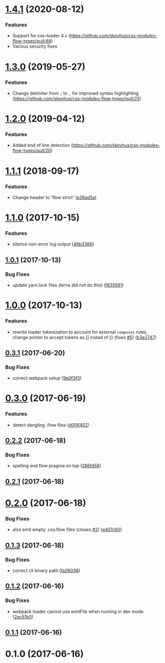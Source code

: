 <a name="1.4.1"></a>
# [1.4.1](https://github.com/skovhus/css-modules-flow-types/compare/v1.3.0...v1.4.1) (2020-08-12)

### Features
* Support for css-loader 4.x (https://github.com/skovhus/css-modules-flow-types/pull/48)
* Various security fixes


<a name="1.3.0"></a>
# [1.3.0](https://github.com/skovhus/css-modules-flow-types/compare/v1.2.0...v1.3.0) (2019-05-27)

### Features
* Change delimiter from `;` to `,` for improved syntax highlighting (https://github.com/skovhus/css-modules-flow-types/pull/25)

<a name="1.2.0"></a>
# [1.2.0](https://github.com/skovhus/css-modules-flow-types/compare/v1.1.1...v1.2.0) (2019-04-12)

### Features
* Added end of line detection (https://github.com/skovhus/css-modules-flow-types/pull/26)


<a name="1.1.1"></a>
# [1.1.1](https://github.com/skovhus/css-modules-flow-types/compare/v1.1.0...v1.1.1) (2018-09-17)

### Features
* Change header to 'flow strict' ([e38ad5a](https://github.com/skovhus/css-modules-flow-types/commit/e38ad5a))



<a name="1.1.0"></a>
# [1.1.0](https://github.com/skovhus/css-modules-flow-types/compare/v1.0.1...v1.1.0) (2017-10-15)


### Features

* silence non-error log output ([46b3366](https://github.com/skovhus/css-modules-flow-types/commit/46b3366))



<a name="1.0.1"></a>
## [1.0.1](https://github.com/skovhus/css-modules-flow-types/compare/v1.0.0...v1.0.1) (2017-10-13)


### Bug Fixes

* update yarn.lock files (lerna did not do this) ([f835591](https://github.com/skovhus/css-modules-flow-types/commit/f835591))



<a name="1.0.0"></a>
# [1.0.0](https://github.com/skovhus/css-modules-flow-types/compare/v0.3.1...v1.0.0) (2017-10-13)


### Features

* rewrite loader tokenization to account for external `composes` rules, change printer to accept tokens as [] instad of {} (fixes [#5](https://github.com/skovhus/css-modules-flow-types/issues/5)) ([b3e2747](https://github.com/skovhus/css-modules-flow-types/commit/b3e2747))



<a name="0.3.1"></a>
## [0.3.1](https://github.com/skovhus/css-modules-flow-types/compare/v0.3.0...v0.3.1) (2017-06-20)


### Bug Fixes

* correct webpack setup ([9e0f3f0](https://github.com/skovhus/css-modules-flow-types/commit/9e0f3f0))



<a name="0.3.0"></a>
# [0.3.0](https://github.com/skovhus/css-modules-flow-types/compare/v0.2.2...v0.3.0) (2017-06-19)


### Features

* detect dangling .flow files ([d006402](https://github.com/skovhus/css-modules-flow-types/commit/d006402))



<a name="0.2.2"></a>
## [0.2.2](https://github.com/skovhus/css-modules-flow-types/compare/v0.2.1...v0.2.2) (2017-06-18)


### Bug Fixes

* spelling and flow pragma on top ([286fd58](https://github.com/skovhus/css-modules-flow-types/commit/286fd58))



<a name="0.2.1"></a>
## [0.2.1](https://github.com/skovhus/css-modules-flow-types/compare/v0.2.0...v0.2.1) (2017-06-18)



<a name="0.2.0"></a>
# [0.2.0](https://github.com/skovhus/css-modules-flow-types/compare/v0.1.3...v0.2.0) (2017-06-18)


### Bug Fixes

* also emit empty .css.flow files (closes [#2](https://github.com/skovhus/css-modules-flow-types/issues/2)) ([ed07c60](https://github.com/skovhus/css-modules-flow-types/commit/ed07c60))



<a name="0.1.3"></a>
## [0.1.3](https://github.com/skovhus/css-modules-flow-types/compare/v0.1.2...v0.1.3) (2017-06-18)


### Bug Fixes

* correct cli binary path ([fa26038](https://github.com/skovhus/css-modules-flow-types/commit/fa26038))



<a name="0.1.2"></a>
## [0.1.2](https://github.com/skovhus/css-modules-flow-types/compare/v0.1.1...v0.1.2) (2017-06-16)


### Bug Fixes

* webpack loader cannot use emitFile when running in dev mode ([2ac51b0](https://github.com/skovhus/css-modules-flow-types/commit/2ac51b0))



<a name="0.1.1"></a>
## [0.1.1](https://github.com/skovhus/css-modules-flow-types/compare/v0.1.0...v0.1.1) (2017-06-16)



<a name="0.1.0"></a>
# 0.1.0 (2017-06-16)



